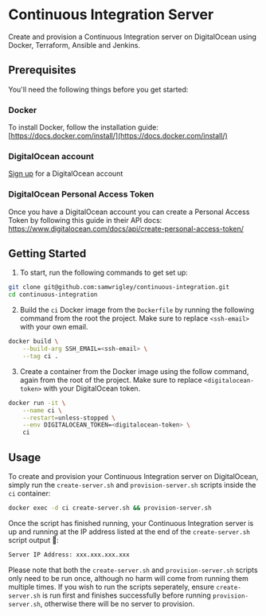 # Continuous Integration Server

Create and provision a Continuous Integration server on DigitalOcean using Docker, Terraform, Ansible and Jenkins.

## Prerequisites

You'll need the following things before you get started:

### Docker

To install Docker, follow the installation guide: [https://docs.docker.com/install/](https://docs.docker.com/install/)

### DigitalOcean account

[Sign up](https://m.do.co/c/344de7bea76b) for a DigitalOcean account

### DigitalOcean Personal Access Token

Once you have a DigitalOcean account you can create a Personal Access Token by following this guide in their API docs: https://www.digitalocean.com/docs/api/create-personal-access-token/

## Getting Started

1. To start, run the following commands to get set up:

```sh
git clone git@github.com:samwrigley/continuous-integration.git
cd continuous-integration
```

2. Build the `ci` Docker image from the `Dockerfile` by running the following command from the root the project. Make sure to replace `<ssh-email>` with your own email.

```sh
docker build \
    --build-arg SSH_EMAIL=<ssh-email> \
    --tag ci .
```

3. Create a container from the Docker image using the follow command, again from the root of the project. Make sure to replace `<digitalocean-token>` with your DigitalOcean token.

```sh
docker run -it \
    --name ci \
    --restart=unless-stopped \
    --env DIGITALOCEAN_TOKEN=<digitalocean-token> \
    ci
```

## Usage

To create and provision your Continuous Integration server on DigitalOcean, simply run the `create-server.sh` and `provision-server.sh` scripts inside the `ci` container:

```sh
docker exec -d ci create-server.sh && provision-server.sh
```

Once the script has finished running, your Continuous Integration server is up and running at the IP address listed at the end of the `create-server.sh` script output 🚀:

```sh
Server IP Address: xxx.xxx.xxx.xxx
```

Please note that both the `create-server.sh` and `provision-server.sh` scripts only need to be run once, although no harm will come from running them multiple times. If you wish to run the scripts seperately, ensure `create-server.sh` is run first and finishes successfully before running `provision-server.sh`, otherwise there will be no server to provision.
